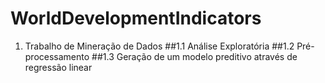 # WorldDevelopmentIndicators
1. Trabalho de Mineração de Dados 
  ##1.1 Análise Exploratória
  ##1.2 Pré-processamento
  ##1.3 Geração de um modelo preditivo através de regressão linear
  
